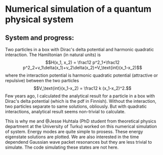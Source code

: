 # Numerical simulation of a quantum physical system

## System and progress:

Two particles in a box with Dirac's delta potential and harmonic quadratic interaction. The Hamiltonian (in natural units) is
$$H(x_1, x_2) = \frac12 p^2_1+\frac12 p^2_2+v_1\delta(x_1)+v_2\delta(x_2)+V_\text{int}(x_1-x_2)$$
where the interaction potential is harmonic quadratic potential (attractive or repulsive) between the two particles
$$V_\text{int}(x_1-x_2) = \frac12 k (x_1-x_2)^2.$$
Few years ago, I calculated the analytical result for a particle in a box with Dirac's delta potential (which is the pdf in Finnish). Without the interaction, two particles separate to same solutions, obliously. But with quadratic interactions, analytical result seems non-trivial to calculate.

This is why me and @Jesse Huhtala (PhD student from theoretical physics department at the University of Turku) worked on this numerical simulation of system. Energy modes are quite simple to prosess. These energy eigenstate solutions are plotted. We are also interested in the time dependend Gaussian wave packet resonances but they are less trivial to simulate. The code simulating these states are not here.
